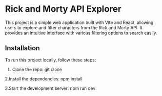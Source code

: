 # Rick and Morty API Explorer

This project is a simple web application built with Vite and React, allowing users to explore and filter characters from the Rick and Morty API. It provides an intuitive interface with various filtering options to search easily.


## Installation
To run this project locally, follow these steps:

1. Clone the repo:
git clone

2.Install the dependencies:
npm install

3.Start the development server:
npm run dev
